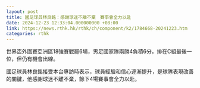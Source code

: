 ```yaml
---
layout: post
title: 國足球員林良銘：感謝球迷不離不棄　賽事會全力以赴
date: 2024-12-23 12:33:04.000000000 +08:00
link: https://news.rthk.hk/rthk/ch/component/k2/1784668-20241223.htm
categories: rthk
---
```


世界盃外圍賽亞洲區18強賽戰罷6場，男足國家隊兩勝4負積6分，排在C組最後一位，但仍有機會出線。

國足球員林良銘接受本台專訪時表示，球員經驗和信心逐漸提升，是球隊表現改善的關鍵，他感謝球迷不離不棄，餘下4場賽事會全力以赴。
